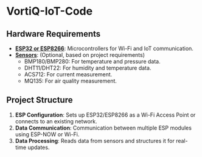 # VortiQ-IoT-Code

## Hardware Requirements

- <u>**ESP32 or ESP8266**</u>: Microcontrollers for Wi-Fi and IoT communication.
- <u>**Sensors**</u>: (Optional, based on project requirements)
  - BMP180/BMP280: For temperature and pressure data.
  - DHT11/DHT22: For humidity and temperature data.
  - ACS712: For current measurement.
  - MQ135: For air quality measurement.

## Project Structure

1. **ESP Configuration**: Sets up ESP32/ESP8266 as a Wi-Fi Access Point or connects to an existing network.
2. **Data Communication**: Communication between multiple ESP modules using ESP-NOW or Wi-Fi.
3. **Data Processing**: Reads data from sensors and structures it for real-time updates.